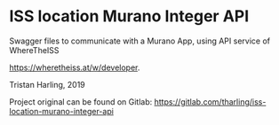 # ISS location Murano Integer API

Swagger files to communicate with a Murano App, using API service of WhereTheISS

https://wheretheiss.at/w/developer. 

Tristan Harling, 2019

Project original can be found on Gitlab:
https://gitlab.com/tharling/iss-location-murano-integer-api